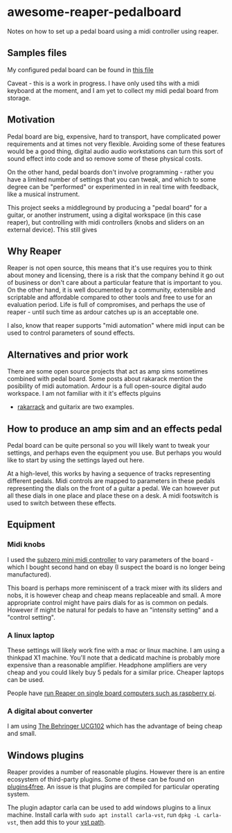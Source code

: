 # awesome-reaper-pedalboard
Notes on how to set up a pedal board using a midi controller using reaper.

## Samples files
My configured pedal board can be found in [this file](pedalboard.RPP)

Caveat - this is a work in progress. I have only used tihs with a midi keyboard at the moment, and I am yet to collect my midi pedal board from storage.

## Motivation
Pedal board are big, expensive, hard to transport, have complicated power requirements and at times not very flexible. Avoiding some of these features would be a good thing, digital audio audio workstations can turn this sort of sound effect into code and so remove some of these physical costs.

On the other hand, pedal boards don't involve programming - rather you have a limited number of settings that you can tweak, and which to some degree can be "performed" or experimented in in real time with feedback, like a musical instrument.

This project seeks a middleground by producing a "pedal board" for a guitar, or another instrument, using a digital workspace (in this case reaper), but controlling with midi controllers (knobs and sliders on an external device). This still gives 


## Why Reaper

Reaper is not open source, this means that it's use requires you to think about money and licensing, there is a risk that the company behind it go out of business or don't care about a particular feature that is important to you. On the other hand, it is well documented by a community, extensible and scriptable and affordable compared to other tools and free to use for an evaluation period. Life is full of compromises, and perhaps the use of reaper - until such time as ardour catches up is an acceptable one. 

I also, know that reaper supports "midi automation" where midi input can be used to control parameters of sound effects.
 

## Alternatives and prior work 
There are some open source projects that act as amp sims sometimes combined with pedal board. Some posts about rakarack mention the posibility of midi automation.
Ardour is a full open-source digital audo workspace. I am not familiar with it it's effects plguins

* [rakarrack](https://rakarrack.sourceforge.net/) and guitarix are two examples.

## How to produce an amp sim and an effects pedal
Pedal board can be quite personal so you will likely want to tweak your settings, and perhaps even the equipment you use. But perhaps you would like to start by using the settings layed out here.

At a high-level, this works by having a sequence of tracks representing different pedals. Midi controls are mapped to parameters in these pedals representing the dials on the front of a guitar a pedal. We can however put all these dials in one place and place these on a desk. A midi footswitch is used to switch between these effects.

## Equipment
### Midi knobs
I used the [subzero mini midi controller](https://www.amazon.co.uk/SubZero-MINICONTROL-MIDI-Controller/dp/B079RL4S9F/ref=cm_cr_arp_d_product_top?ie=UTF8) to vary parameters of the board - which I bought second hand on ebay (I suspect the board is no longer being manufactured).

This board is perhaps more reminiscent of a track mixer with its sliders and nobs, it is however cheap and cheap means replaceable and small. A more appropriate control might have pairs dials for as is common on pedals. However if might be natural for pedals to have an "intensity setting" and a "control setting".

### A linux laptop
These settings will likely work fine with a mac or linux machine. I am using a thinkpad X1 machine. You'll note that a dedicatd machine is probably more expensive than a reasonable amplifier. Headphone amplifiers are very cheap and you could likely buy 5 pedals for a similar price. Cheaper laptops can be used.

People have [run Reaper on single board computers such as raspberry pi](https://www.youtube.com/watch?v=ASszi2F495E).

### A digital about converter
I am using [The Behringer UCG102](https://www.behringer.com/behringer/product?modelCode=P0198) which has the advantage of being cheap and small.

## Windows plugins
Reaper provides a number of reasonable plugins. However there is an entire ecosystem of third-party plugins. Some of these can be found on [plugins4free](https://plugins4free.com/). An issue is that plugins are compiled for particular operating system. 

The plugin adaptor carla can be used to add windows plugins to a linux machine. 
Install carla with `sudo apt install carla-vst`, run `dpkg -L carla-vst`, then add this to your [vst path](https://www.youtube.com/watch?v=CByHPXk3Flw).
